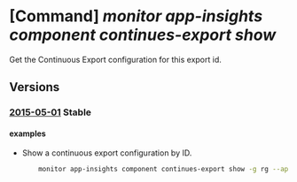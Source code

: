 # [Command] _monitor app-insights component continues-export show_

Get the Continuous Export configuration for this export id.

## Versions

### [2015-05-01](/Resources/mgmt-plane/L3N1YnNjcmlwdGlvbnMve30vcmVzb3VyY2Vncm91cHMve30vcHJvdmlkZXJzL21pY3Jvc29mdC5pbnNpZ2h0cy9jb21wb25lbnRzL3t9L2V4cG9ydGNvbmZpZ3VyYXRpb24ve30=/2015-05-01.xml) **Stable**

<!-- mgmt-plane /subscriptions/{}/resourcegroups/{}/providers/microsoft.insights/components/{}/exportconfiguration/{} 2015-05-01 -->

#### examples

- Show a continuous export configuration by ID.
    ```bash
        monitor app-insights component continues-export show -g rg --app 578f0e27-12e9-4631-bc02-50b965da2633 --id exportid
    ```
